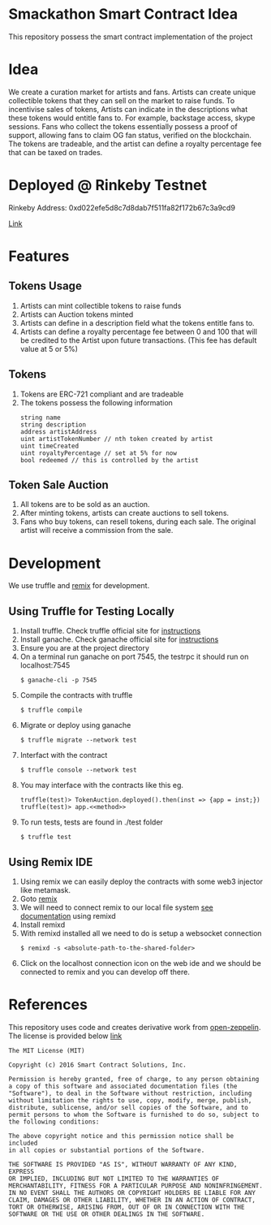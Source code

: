 # Smackathon Smart Contract Idea
This repository possess the smart contract implementation of the project

# Idea
We create a curation market for artists and fans. Artists can create unique collectible tokens that they can sell on the market to raise funds. To incentivise sales of tokens, Artists can indicate in the descriptions what these tokens would entitle fans to. For example, backstage access, skype sessions. Fans who collect the tokens essentially possess a proof of support, allowing fans to claim OG fan status, verified on the blockchain. The tokens are tradeable, and the artist can define a royalty percentage fee that can be taxed on trades.  

# Deployed @ Rinkeby Testnet
Rinkeby Address: 0xd022efe5d8c7d8dab7f511fa82f172b67c3a9cd9

[Link](https://rinkeby.etherscan.io/address/0xd022efe5d8c7d8dab7f511fa82f172b67c3a9cd9)

# Features
## Tokens Usage
1. Artists can mint collectible tokens to raise funds
2. Artists can Auction tokens minted
3. Artists can define in a description field what the tokens entitle fans to.
4. Artists can define a royalty percentage fee between 0 and 100 that will be credited to the Artist upon future transactions. (This fee has default value at 5 or 5%)

## Tokens 
1. Tokens are ERC-721 compliant and are tradeable
2. The tokens possess the following information
    ```
    string name
    string description
    address artistAddress
    uint artistTokenNumber // nth token created by artist
    uint timeCreated
    uint royaltyPercentage // set at 5% for now 
    bool redeemed // this is controlled by the artist
	```	

## Token Sale Auction
1. All tokens are to be sold as an auction. 
2. After minting tokens, artists can create auctions to sell tokens.
3. Fans who buy tokens, can resell tokens, during each sale. The original artist will receive a commission from the sale.

# Development
We use truffle and [remix](https://remix.ethereum.org) for development. 

## Using Truffle for Testing Locally
1. Install truffle. Check truffle official site for [instructions](http://truffleframework.com/)
2. Install ganache. Check ganache official site for [instructions](http://truffleframework.com/ganache/)
3. Ensure you are at the project directory 
4. On a terminal run ganache on port 7545, the testrpc it should run on localhost:7545
    ```
    $ ganache-cli -p 7545
    ```
5. Compile the contracts with truffle
    ```
    $ truffle compile
    ```
6. Migrate or deploy using ganache
    ```
    $ truffle migrate --network test 
    ```
7. Interfact with the contract
    ```
    $ truffle console --network test
    ```
8. You may interface with the contracts like this eg.
    ```
    truffle(test)> TokenAuction.deployed().then(inst => {app = inst;})
    truffle(test)> app.<<method>>
    ```
9. To run tests, tests are found in ./test folder
    ```
    $ truffle test
    ```        
## Using Remix IDE
1. Using remix we can easily deploy the contracts with some web3 injector like metamask. 
2. Goto [remix](https://remix.ethereum.org)
3. We will need to connect remix to our local file system [see documentation](https://remix.readthedocs.io/en/latest/tutorial_connect_remix_with_your_filesystem/) using remixd
4. Install remixd
5. With remixd installed all we need to do is setup a websocket connection
    ```
    $ remixd -s <absolute-path-to-the-shared-folder>
    ```
6. Click on the localhost connection icon on the web ide and we should be connected to remix and you can develop off there.        
 
# References
This repository uses code and creates derivative work from [open-zeppelin](https://github.com/OpenZeppelin/openzeppelin-solidity). The license is provided below [link](https://github.com/OpenZeppelin/openzeppelin-solidity/blob/master/LICENSE) 

```
The MIT License (MIT)

Copyright (c) 2016 Smart Contract Solutions, Inc.

Permission is hereby granted, free of charge, to any person obtaining
a copy of this software and associated documentation files (the
"Software"), to deal in the Software without restriction, including
without limitation the rights to use, copy, modify, merge, publish,
distribute, sublicense, and/or sell copies of the Software, and to
permit persons to whom the Software is furnished to do so, subject to
the following conditions:

The above copyright notice and this permission notice shall be included
in all copies or substantial portions of the Software.

THE SOFTWARE IS PROVIDED "AS IS", WITHOUT WARRANTY OF ANY KIND, EXPRESS
OR IMPLIED, INCLUDING BUT NOT LIMITED TO THE WARRANTIES OF
MERCHANTABILITY, FITNESS FOR A PARTICULAR PURPOSE AND NONINFRINGEMENT.
IN NO EVENT SHALL THE AUTHORS OR COPYRIGHT HOLDERS BE LIABLE FOR ANY
CLAIM, DAMAGES OR OTHER LIABILITY, WHETHER IN AN ACTION OF CONTRACT,
TORT OR OTHERWISE, ARISING FROM, OUT OF OR IN CONNECTION WITH THE
SOFTWARE OR THE USE OR OTHER DEALINGS IN THE SOFTWARE.
```
